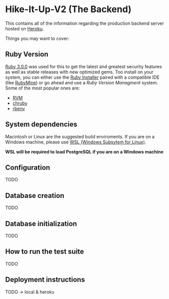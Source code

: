 # Hike-It-Up-V2 (The Backend)

This contains all of the information regarding the production backend server hosted on [Heroku](heroku.com).

Things you may want to cover:

## Ruby Version

[Ruby 3.0.0]() was used for this to get the latest and greatest security features as well as stable releases with new optimized gems. Too install on your system, you can either use the [Ruby Installer](https://rubyinstaller.org/) paired with a compatible IDE (like [RubyMine](https://www.jetbrains.com/ruby/)) or go ahead and use a *Ruby Version Managment* system. Some of the most popular ones are: 
- [RVM](https://rvm.io/)
- [chruby](https://github.com/postmodern/chruby)
- [rbenv](https://github.com/rbenv/rbenv)

## System dependencies
Macintosh or Linux are the suggested build enviroments. If you are on a Windows machine, please use [WSL (Windows Subsytem for Linux)](https://ubuntu.com/wsl).

**WSL will be required to load PostgreSQL if you are on a Windows machine**

## Configuration
TODO

## Database creation
TODO

## Database initialization
TODO

## How to run the test suite
TODO

## Deployment instructions
TODO -> local & heroku
